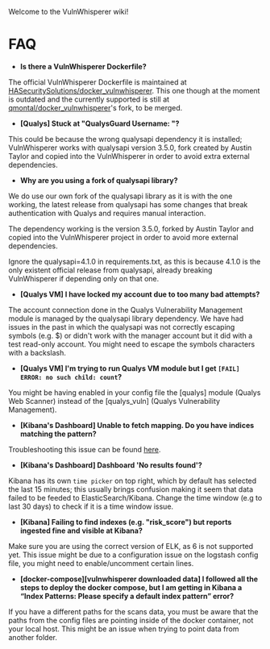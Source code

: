 Welcome to the VulnWhisperer wiki!


# FAQ

* **Is there a VulnWhisperer Dockerfile?**

The official VulnWhisperer Dockerfile is maintained at [HASecuritySolutions/docker_vulnwhisperer](https://github.com/HASecuritySolutions/docker_vulnwhisperer). This one though at the moment is outdated and the currently supported is still at [qmontal/docker_vulnwhisperer](https://github.com/qmontal/docker_vulnwhisperer)'s fork, to be merged.
* **[Qualys] Stuck at "QualysGuard Username: "?**

This could be because the wrong qualysapi dependency it is installed; VulnWhisperer works with qualysapi version 3.5.0, fork created by Austin Taylor and copied into the VulnWhisperer in order to avoid extra external dependencies. 

* **Why are you using a fork of qualysapi library?**

We do use our own fork of the qualysapi library as it is with the one working, the latest release from qualysapi has some changes that break authentication with Qualys and requires manual interaction.

The dependency working is the version 3.5.0, forked by Austin Taylor and copied into the VulnWhisperer project in order to avoid more external dependencies. 

Ignore the qualysapi=4.1.0 in requirements.txt, as this is because 4.1.0 is the only existent official release from qualysapi, already breaking VulnWhisperer if depending only on that one.
* **[Qualys VM] I have locked my account due to too many bad attempts?**

The account connection done in the Qualys Vulnerability Management module is managed by the qualysapi library dependency. We have had issues in the past in which the qualysapi was not correctly escaping symbols (e.g. $) or didn't work with the manager account but it did with a test read-only account. You might need to escape the symbols characters with a backslash.
* **[Qualys VM] I'm trying to run Qualys VM module but I get `[FAIL] ERROR: no such child: count`?**

You might be having enabled in your config file the [qualys] module (Qualys Web Scanner) instead of the [qualys_vuln] (Qualys Vulnerability Management).
* **[Kibana's Dashboard] Unable to fetch mapping. Do you have indices matching the pattern?**

Troubleshooting this issue can be found [here](https://github.com/austin-taylor/VulnWhisperer/issues/83#issuecomment-406283999).
* **[Kibana's Dashboard] Dashboard 'No results found'?**

Kibana has its own `time picker` on top right, which by default has selected the last 15 minutes; this usually brings confusion making it seem that data failed to be feeded to ElasticSearch/Kibana. Change the time window (e.g to last 30 days) to check if it is a time window issue.
* **[Kibana] Failing to find indexes (e.g. "risk_score") but reports ingested fine and visible at Kibana?**

Make sure you are using the correct version of ELK, as 6 is not supported yet. This issue might be due to a configuration issue on the logstash config file, you might need to enable/uncomment certain lines.
* **[docker-compose][vulnwhisperer downloaded data] I followed all the steps to deploy the docker compose, but I am getting in Kibana a “Index Patterns: Please specify a default index pattern” error?**

If you have a different paths for the scans data, you must be aware that the paths from the config files are pointing inside of the docker container, not your local host. This might be an issue when trying to point data from another folder.

